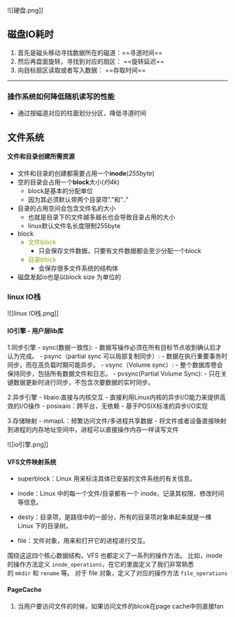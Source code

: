 ![[硬盘.png]]

## 磁盘IO耗时
1. 首先是磁头移动寻找数据所在的磁道：==寻道时间==
2. 然后再盘面旋转，寻找到对应的扇区： ==旋转延迟==
3. 向目标扇区读取或者写入数据： ==存取时间==
---

### 操作系统如何降低随机读写的性能

- 通过按磁道对应的柱面划分分区，降低寻道时间

## 文件系统
#### 文件和目录创建所需资源

- 文件和目录的创建都需要占用一个**inode**(*255byte*)
- 空的目录会占用一个**block**大小(*约4k*)
	- block是基本的分配单位
	- 因为其必须默认带两个目录项"."和".."
- 目录的占用空间会包含文件名的大小
	- 也就是目录下的文件越多越长也会导致目录占用的大小
	- linux默认文件名长度限制255byte
- block
	- <font color=#81B300>文件block</font>
		- 只会保存文件数据，只要有文件数据都会至少分配一个block
	- <font color=#81B300>目录block</font>
		- 会保存很多文件系统的结构体
- 磁盘发起io也是以block size 为单位的

### linux IO栈
![[linux IO栈.png]]

####  IO引擎 - 用户层lib库

1.同步引擎
	- sync(数据一致性):
		- 数据写操作必须在所有目标节点收到确认后才认为完成。
	- psync（partial sync 可以局部复制同步）: 
		- 数据在执行重要事务时同步，而在高负载时期可能异步。
	- vsync（Volume sync）: 
		- 整个数据库卷会保持同步，包括所有数据文件和日志。
	- pvsync(Partial Volume Sync): 
		- 只在关键数据更新时进行同步，不包含次要数据的实时同步。

2.异步引擎
	- libaio:直接与内核交互
		- 直接利用Linux内核的异步I/O能力来提供高效的I/O操作
	- posixaio：跨平台，无依赖
		- 基于POSIX标准的异步I/O实现

3.存储映射
	- mmapL：频繁访问文件/多进程共享数据
		- 将文件或者设备直接映射到进程的内存地址空间中，进程可以直接操作内存一样读写文件

![[io引擎.png]]

#### VFS文件映射系统

- superblock：Linux 用来标注具体已安装的文件系统的有关信息。
    
- inode：Linux 中的每一个文件/目录都有一个 inode，记录其权限、修改时间等信息。
    
- desty：目录项，是路径中的一部分，所有的目录项对象串起来就是一棵 Linux 下的目录树。
    
- file：文件对象，用来和打开它的进程进行交互。

围绕这这四个核心数据结构，VFS 也都定义了一系列的操作方法。
比如，inode 的操作方法定义 `inode_operations`，在它的里面定义了我们非常熟悉的 `mkdir` 和 `rename` 等。
对于 file 对象，定义了对应的操作方法 `file_operations`

#### PageCache
1. 当用户要访问文件的时候，如果访问文件的blcok在page cache中则直接fan